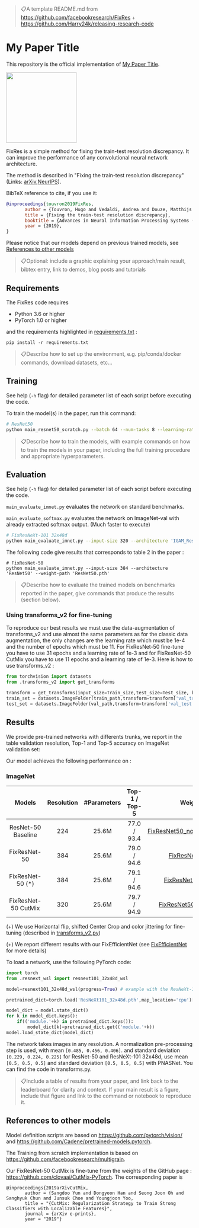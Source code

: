 > 📋A template README.md from https://github.com/facebookresearch/FixRes + https://github.com/Harry24k/releasing-research-code


# My Paper Title

This repository is the official implementation of [My Paper Title](https://arxiv.org/abs/2030.12345). 

<img src="https://github.com/facebookresearch/FixRes/blob/master/image/image2.png" height="190">

FixRes is a simple method for fixing the train-test resolution discrepancy. 
It can improve the performance of any convolutional neural network architecture.

The method is described in "Fixing the train-test resolution discrepancy" (Links: [arXiv](https://arxiv.org/abs/1906.06423),[NeurIPS](https://papers.nips.cc/paper/9035-fixing-the-train-test-resolution-discrepancy)). 

BibTeX reference to cite, if you use it:
```bibtex
@inproceedings{touvron2019FixRes,
       author = {Touvron, Hugo and Vedaldi, Andrea and Douze, Matthijs and J{\'e}gou, Herv{\'e}},
       title = {Fixing the train-test resolution discrepancy},
       booktitle = {Advances in Neural Information Processing Systems (NeurIPS)},
       year = {2019},
}
```

Please notice that our models depend on previous trained models, see [References to other models](#references-to-other-models) 

> 📋Optional: include a graphic explaining your approach/main result, bibtex entry, link to demos, blog posts and tutorials

## Requirements

The FixRes code requires
* Python 3.6 or higher
* PyTorch 1.0 or higher

and the requirements highlighted in [requirements.txt](requirements.txt) :

```setup
pip install -r requirements.txt
```

> 📋Describe how to set up the environment, e.g. pip/conda/docker commands, download datasets, etc...

## Training

See help (`-h` flag) for detailed parameter list of each script before executing the code.
 
To train the model(s) in the paper, run this command:

```bash
# ResNet50
python main_resnet50_scratch.py --batch 64 --num-tasks 8 --learning-rate 2e-2

```

> 📋Describe how to train the models, with example commands on how to train the models in your paper, including the full training procedure and appropriate hyperparameters.

## Evaluation

See help (`-h` flag) for detailed parameter list of each script before executing the code.

`main_evaluate_imnet.py` evaluates the network on standard benchmarks.

`main_evaluate_softmax.py` evaluates the network on ImageNet-val with already extracted softmax output. (Much faster to execute)

```bash
# FixResNeXt-101 32x48d
python main_evaluate_imnet.py --input-size 320 --architecture 'IGAM_Resnext101_32x48d' --weight-path 'ResNext101_32x48d.pth'
```

The following code give results that corresponds to table 2 in the paper :
```
# FixResNet-50
python main_evaluate_imnet.py --input-size 384 --architecture 'ResNet50' --weight-path 'ResNet50.pth'
```

> 📋Describe how to evaluate the trained models on benchmarks reported in the paper, give commands that produce the results (section below).

### Using transforms_v2 for fine-tuning
To reproduce our best results we must use the data-augmentation of transforms_v2 and use almost the same parameters as for the classic data augmentation, the only changes are the learning rate which must be 1e-4 and the number of epochs which must be 11. For FixResNet-50 fine-tune you have to use 31 epochs and a learning rate of 1e-3 and for FixResNet-50 CutMix you have to use 11 epochs and a learning rate of 1e-3.
Here is how to use transforms_v2 :

```python
from torchvision import datasets
from .transforms_v2 import get_transforms

transform = get_transforms(input_size=Train_size,test_size=Test_size, kind='full', crop=True, need=('train', 'val'), backbone=None)
train_set = datasets.ImageFolder(train_path,transform=transform['val_train'])
test_set = datasets.ImageFolder(val_path,transform=transform['val_test'])
```

## Results

We provide pre-trained networks with differents trunks, we report in the table validation resolution, Top-1 and Top-5 accuracy on ImageNet validation set:

Our model achieves the following performance on :

### ImageNet

|  Models  | Resolution | #Parameters | Top-1 / Top-5 |                                        Weights                                         |
|:---:|:-:|:------------:|:------:|:---------------------------------------------------------------------------------------:|
|  ResNet-50 Baseline| 224 |     25.6M     |  77.0 /  93.4 | [FixResNet50_no_adaptation.pth](https://dl.fbaipublicfiles.com/FixRes_data/FixRes_Pretrained_Models/ResNet_no_adaptation.pth)  |
|  FixResNet-50 | 384 |    25.6M     |  79.0 / 94.6 |  [FixResNet50.pth](https://dl.fbaipublicfiles.com/FixRes_data/FixRes_Pretrained_Models/ResNetFinetune.pth)  |
|  FixResNet-50 (*)| 384 |    25.6M     |  79.1 / 94.6 |  [FixResNet50_v2.pth](https://dl.fbaipublicfiles.com/FixRes_data/FixRes_Pretrained_Models/ResNet50_v2.pth)  |
| FixResNet-50 CutMix | 320 |     25.6M     |  79.7 /  94.9 | [FixResNet50CutMix.pth](https://dl.fbaipublicfiles.com/FixRes_data/FixRes_Pretrained_Models/ResNetCutMix.pth)  |

(+)  We use Horizontal flip, shifted Center Crop and color jittering for fine-tuning (described in [transforms_v2.py](transforms_v2.py))

(+) We report different results with our FixEfficientNet (see [FixEfficientNet](README_FixEfficientNet.md) for more details)

To load a network, use the following PyTorch code: 

```python
import torch
from .resnext_wsl import resnext101_32x48d_wsl

model=resnext101_32x48d_wsl(progress=True) # example with the ResNeXt-101 32x48d 

pretrained_dict=torch.load('ResNeXt101_32x48d.pth',map_location='cpu')['model']

model_dict = model.state_dict()
for k in model_dict.keys():
    if(('module.'+k) in pretrained_dict.keys()):
        model_dict[k]=pretrained_dict.get(('module.'+k))
model.load_state_dict(model_dict)
```
The network takes images in any resolution. 
A normalization pre-processing step is used, with mean `[0.485, 0.456, 0.406]`. 
and standard deviation `[0.229, 0.224, 0.225]` for ResNet-50 and ResNeXt-101 32x48d,
use  mean `[0.5, 0.5, 0.5]` and standard deviation `[0.5, 0.5, 0.5]` with PNASNet.
You can find the code in transforms.py.

> 📋Include a table of results from your paper, and link back to the leaderboard for clarity and context. If your main result is a figure, include that figure and link to the command or notebook to reproduce it. 


## References to other models

Model definition scripts are based on https://github.com/pytorch/vision/ and https://github.com/Cadene/pretrained-models.pytorch.

The Training from scratch implementation is based on https://github.com/facebookresearch/multigrain.

Our FixResNet-50 CutMix is fine-tune from the weights of the GitHub page : https://github.com/clovaai/CutMix-PyTorch.
The corresponding paper is 
```
@inproceedings{2019arXivCutMix,
       author = {Sangdoo Yun and Dongyoon Han and Seong Joon Oh and Sanghyuk Chun and Junsuk Choe and Youngjoon Yoo,
       title = "{CutMix: Regularization Strategy to Train Strong Classifiers with Localizable Features}",
       journal = {arXiv e-prints},
       year = "2019"}
```